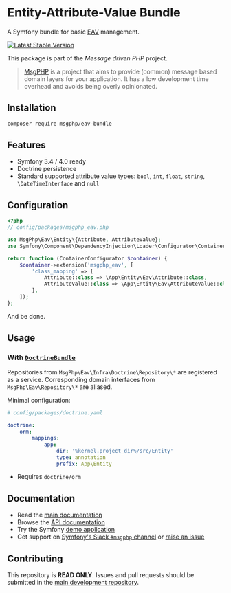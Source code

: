 # Entity-Attribute-Value Bundle

A Symfony bundle for basic [EAV](https://en.wikipedia.org/wiki/Entity%E2%80%93attribute%E2%80%93value_model) management.

[![Latest Stable Version](https://poser.pugx.org/msgphp/eav-bundle/v/stable)](https://packagist.org/packages/msgphp/eav-bundle)

This package is part of the _Message driven PHP_ project.

> [MsgPHP](https://msgphp.github.io/) is a project that aims to provide (common) message based domain layers for your application. It has a low development time overhead and avoids being overly opinionated.

## Installation

```bash
composer require msgphp/eav-bundle
```

## Features

- Symfony 3.4 / 4.0 ready
- Doctrine persistence
- Standard supported attribute value types: `bool`, `int`, `float`, `string`, `\DateTimeInterface` and `null`

## Configuration

```php
<?php
// config/packages/msgphp_eav.php

use MsgPhp\Eav\Entity\{Attribute, AttributeValue};
use Symfony\Component\DependencyInjection\Loader\Configurator\ContainerConfigurator;

return function (ContainerConfigurator $container) {
    $container->extension('msgphp_eav', [
        'class_mapping' => [
            Attribute::class => \App\Entity\Eav\Attribute::class,
            AttributeValue::class => \App\Entity\Eav\AttributeValue::class,
        ],
    ]);
};
```

And be done.

## Usage

### With [`DoctrineBundle`](https://github.com/doctrine/DoctrineBundle)

Repositories from `MsgPhp\Eav\Infra\Doctrine\Repository\*` are registered as a service. Corresponding domain interfaces
from  `MsgPhp\Eav\Repository\*` are aliased.

Minimal configuration:

```yaml
# config/packages/doctrine.yaml

doctrine:
    orm:
        mappings:
            app:
                dir: '%kernel.project_dir%/src/Entity'
                type: annotation
                prefix: App\Entity
```

- Requires `doctrine/orm`

## Documentation

- Read the [main documentation](https://msgphp.github.io/docs/)
- Browse the [API documentation](https://msgphp.github.io/api/MsgPhp/EavBundle.html)
- Try the Symfony [demo application](https://github.com/msgphp/symfony-demo-app)
- Get support on [Symfony's Slack `#msgphp` channel](https://symfony.com/slack-invite) or [raise an issue](https://github.com/msgphp/msgphp/issues/new)

## Contributing

This repository is **READ ONLY**. Issues and pull requests should be submitted in the
[main development repository](https://github.com/msgphp/msgphp).
